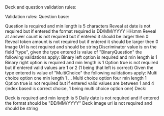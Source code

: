 Deck and question validation rules:

Validation rules:
Question base:

Question is required and min length is 5 characters
Reveal at date is not required but if entered the format required is DD/MM/YYYY HH:mm
Reveal at answer count is not required but if entered it should be larger then 0
Reveal token amount is not required but if entered it should be larger then 0
Image Url is not required and should be string
Discriminator value is on the field "type", given the type entered is value of "BinaryQuestion" the following validations apply:
Binary left option is required and min length is 1
Binary right option is required and min length is 1
Option true is not required but if entered valid values are 1 or 2 (1 being that left is correct)
Given the type entered is value of "MultiChoice" the following validations apply:
Multi choice option one min length 1
...
Multi choice option four min length 1
Option true is not required but if entered valid values are between 1 and 4 (index based is correct choice, 1 being multi choice option one)
Deck:

Deck is required and min length is 5
Daily date is not required and if entered the format should be "DD/MM/YYYY"
Deck image url is not required and should be string